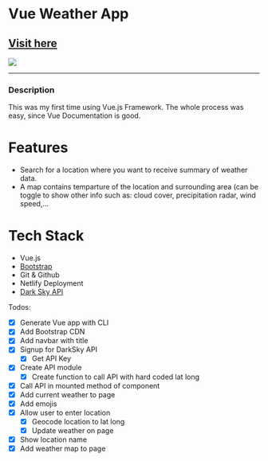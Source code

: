 # Vue Weather App

## [Visit here](https://isitcold.netlify.app/)

![](https://media.giphy.com/media/siBZh4E7NJ2hypdpgE/giphy.gif)

----

### **Description**
This was my first time using Vue.js Framework. The whole process was easy, since Vue Documentation is good.

# Features
- Search for a location where you want to receive summary of weather data.
- A map contains temparture of the location and surrounding area (can be toggle to show other info such as: cloud cover, precipitation radar, wind speed,...

# **Tech Stack**

- Vue.js
- [Bootstrap](https://getbootstrap.com/)
- Git & Github
- Netlify Deployment
- [Dark Sky API](https://darksky.net/)

Todos:
- [x] Generate Vue app with CLI
- [x] Add Bootstrap CDN
- [x] Add navbar with title
- [x] Signup for DarkSky API
  - [x] Get API Key
- [x] Create API module
  - [x] Create function to call API with hard coded lat long
- [x] Call API in mounted method of component
- [x] Add current weather to page
- [x] Add emojis
- [x] Allow user to enter location
  - [x] Geocode location to lat long
  - [x] Update weather on page
- [x] Show location name
- [x] Add weather map to page
